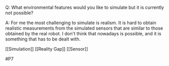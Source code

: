 Q: What environmental features would you like to simulate but it is currently not possible?

A: For me the most challenging to simulate is realism. It is hard to obtain realistic measurements from the simulated sensors that are similar to those obtained by the real robot. I don't think that nowadays is possible, and it is something that has to be dealt with.

[[Simulation]]
[[Reality Gap]]
[[Sensor]]

#P7 